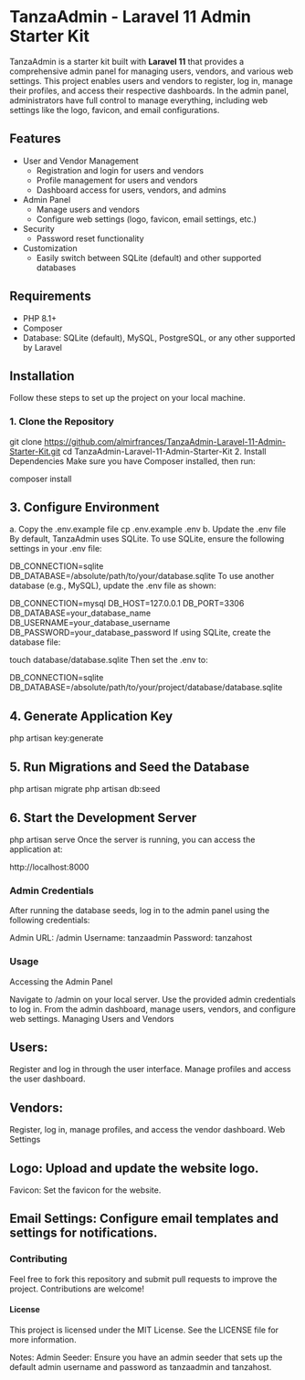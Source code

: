 
# TanzaAdmin - Laravel 11 Admin Starter Kit

TanzaAdmin is a starter kit built with **Laravel 11** that provides a comprehensive admin panel for managing users, vendors, and various web settings. This project enables users and vendors to register, log in, manage their profiles, and access their respective dashboards. In the admin panel, administrators have full control to manage everything, including web settings like the logo, favicon, and email configurations.

## Features

- User and Vendor Management
  - Registration and login for users and vendors
  - Profile management for users and vendors
  - Dashboard access for users, vendors, and admins
- Admin Panel
  - Manage users and vendors
  - Configure web settings (logo, favicon, email settings, etc.)
- Security
  - Password reset functionality
- Customization
  - Easily switch between SQLite (default) and other supported databases

## Requirements

- PHP 8.1+
- Composer
- Database: SQLite (default), MySQL, PostgreSQL, or any other supported by Laravel

## Installation

Follow these steps to set up the project on your local machine.

### 1. Clone the Repository

git clone https://github.com/almirfrances/TanzaAdmin-Laravel-11-Admin-Starter-Kit.git
cd TanzaAdmin-Laravel-11-Admin-Starter-Kit
2. Install Dependencies
Make sure you have Composer installed, then run:

composer install

## 3. Configure Environment
   a. Copy the .env.example file
cp .env.example .env
   b. Update the .env file
By default, TanzaAdmin uses SQLite. To use SQLite, ensure the following settings in your .env file:

DB_CONNECTION=sqlite
DB_DATABASE=/absolute/path/to/your/database.sqlite
To use another database (e.g., MySQL), update the .env file as shown:

DB_CONNECTION=mysql
DB_HOST=127.0.0.1
DB_PORT=3306
DB_DATABASE=your_database_name
DB_USERNAME=your_database_username
DB_PASSWORD=your_database_password
If using SQLite, create the database file:

touch database/database.sqlite
Then set the .env to:

DB_CONNECTION=sqlite
DB_DATABASE=/absolute/path/to/your/project/database/database.sqlite

## 4. Generate Application Key

php artisan key:generate


## 5. Run Migrations and Seed the Database

php artisan migrate
php artisan db:seed
## 6. Start the Development Server

php artisan serve
Once the server is running, you can access the application at:

http://localhost:8000

### Admin Credentials
After running the database seeds, log in to the admin panel using the following credentials:

Admin URL: /admin
Username: tanzaadmin
Password: tanzahost

### Usage
Accessing the Admin Panel

Navigate to /admin on your local server.
Use the provided admin credentials to log in.
From the admin dashboard, manage users, vendors, and configure web settings.
Managing Users and Vendors

## Users:
Register and log in through the user interface.
Manage profiles and access the user dashboard.

## Vendors:
Register, log in, manage profiles, and access the vendor dashboard.
Web Settings

## Logo: Upload and update the website logo.
Favicon: Set the favicon for the website.

## Email Settings: Configure email templates and settings for notifications.

### Contributing
Feel free to fork this repository and submit pull requests to improve the project. Contributions are welcome!

#### License
This project is licensed under the MIT License. See the LICENSE file for more information.

Notes:
Admin Seeder: Ensure you have an admin seeder that sets up the default admin username and password as tanzaadmin and tanzahost.
